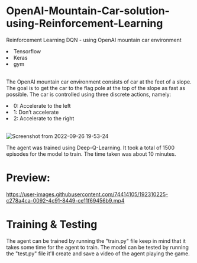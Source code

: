 # OpenAI-Mountain-Car-solution-using-Reinforcement-Learning
Reinforcement Learning DQN - using OpenAI mountain car environment 

<li>Tensorflow</li>
<li>Keras</li>
<li>gym</li>
</br>

The OpenAI mountain car environment consists of car at the feet of a slope. The goal is to get the car to the flag pole at the top of the slope as fast as possible. The car is controlled using three discrete actions, namely:

<li>0: Accelerate to the left</li>
<li>1: Don’t accelerate</li>
<li>2: Accelerate to the right</li>
</br>

![Screenshot from 2022-09-26 19-53-24](https://user-images.githubusercontent.com/74414105/192309557-e8662326-1da9-4974-b2be-f14f136f18b4.png)

The agent was trained using Deep-Q-Learning. It took a total of 1500 episodes for the model to train. The time taken was about 10 minutes.

# Preview:

https://user-images.githubusercontent.com/74414105/192310225-c278a4ca-0092-4c91-8449-ce11f69456b9.mp4

# Training & Testing
The agent can be trained by running the "train.py" file keep in mind that it takes some time for the agent to train. The model can be tested by running the
"test.py" file it'll create and save a video of the agent playing the game. 
